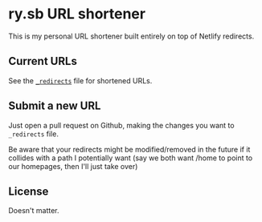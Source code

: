 # ry.sb URL shortener
This is my personal URL shortener built entirely on top of Netlify redirects.

## Current URLs
See the [`_redirects`](/_redirects) file for shortened URLs.

## Submit a new URL
Just open a pull request on Github, making the changes you want to `_redirects` file.

Be aware that your redirects might be modified/removed in the future if it collides with a path I potentially want (say we both want /home to point to our homepages, then I'll just take over)

## License
Doesn't matter.
